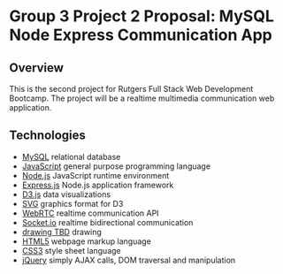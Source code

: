 # Group 3 Project 2 Proposal: MySQL Node Express Communication App

## Overview
This is the second project for Rutgers Full Stack Web Development Bootcamp.
The project will be a realtime multimedia communication web application.

## Technologies
* [MySQL](https://www.mysql.com/) relational database
* [JavaScript](https://en.wikipedia.org/wiki/JavaScript) general purpose programming language
* [Node.js](https://nodejs.org/en/) JavaScript runtime environment
* [Express.js](https://expressjs.com/) Node.js application framework
* [D3.js](https://d3js.org/) data visualizations
* [SVG](https://www.w3.org/Graphics/SVG/) graphics format for D3
* [WebRTC](https://webrtc.org/) realtime communication API
* [Socket.io](https://socket.io/) realtime bidirectional communication
* [drawing TBD]() drawing
* [HTML5](https://en.wikipedia.org/wiki/HTML5) webpage markup language
* [CSS3](https://en.wikipedia.org/wiki/Cascading_Style_Sheets#CSS_3) style sheet language
* [jQuery]() simply AJAX calls, DOM traversal and manipulation
